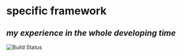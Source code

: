 # specific framework
## _my experience in the whole developing time_

![Build Status](https://github.com/mortezarezaei68/specific-framework/actions/workflows/buildwrkflw.yml/badge.svg)

